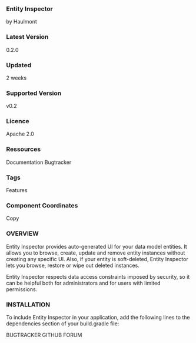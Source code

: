### Entity Inspector 
by Haulmont

### Latest Version
0.2.0

### Updated
2 weeks

### Supported Version
v0.2

### Licence
Apache 2.0

### Ressources
Documentation
Bugtracker

### Tags
Features

### Component Coordinates
Copy 

### OVERVIEW
Entity Inspector provides auto-generated UI for your data model entities. It allows you to browse, create, update and remove entity instances without creating any specific UI. Also, if your entity is soft-deleted, Entity Inspector lets you browse, restore or wipe out deleted instances.

Entity Inspector respects data access constraints imposed by security, so it can be helpful both for administrators and for users with limited permissions.

### INSTALLATION
To include Entity Inspector in your application, add the following lines to the dependencies section of your build.gradle file:

BUGTRACKER
GITHUB
FORUM 